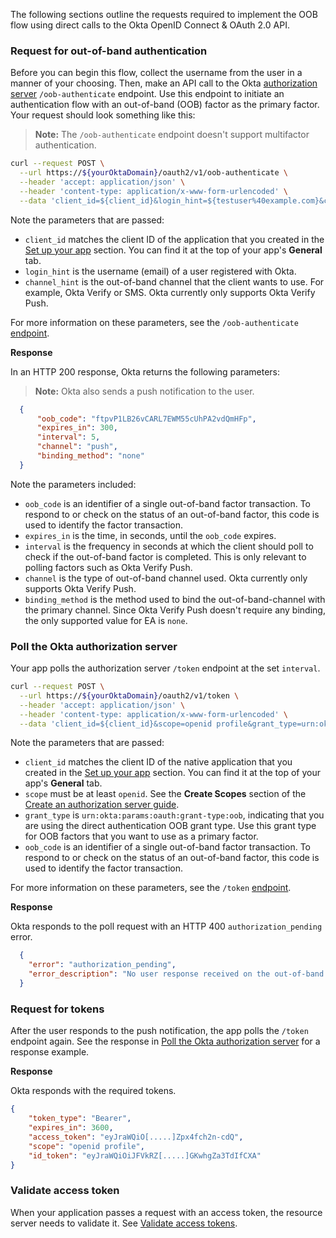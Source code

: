 The following sections outline the requests required to implement the OOB flow using direct calls to the Okta OpenID Connect & OAuth 2.0 API.

### Request for out-of-band authentication

Before you can begin this flow, collect the username from the user in a manner of your choosing. Then, make an API call to the Okta [authorization server](/docs/concepts/auth-servers/) `/oob-authenticate` endpoint. Use this endpoint to initiate an authentication flow with an out-of-band (OOB) factor as the primary factor. Your request should look something like this:

> **Note:** The `/oob-authenticate` endpoint doesn't support multifactor authentication.

```bash
curl --request POST \
  --url https://${yourOktaDomain}/oauth2/v1/oob-authenticate \
  --header 'accept: application/json' \
  --header 'content-type: application/x-www-form-urlencoded' \
  --data 'client_id=${client_id}&login_hint=${testuser%40example.com}&channel_hint=push'
```

Note the parameters that are passed:

- `client_id` matches the client ID of the application that you created in the [Set up your app](#set-up-your-app) section. You can find it at the top of your app's **General** tab.
- `login_hint` is the username (email) of a user registered with Okta.
- `channel_hint` is the out-of-band channel that the client wants to use. For example, Okta Verify or SMS. Okta currently only supports Okta Verify Push.<!-- need to update this when phase 2 is complete -->

For more information on these parameters, see the `/oob-authenticate` [endpoint](https://developer.okta.com/docs/api/openapi/okta-oauth/oauth/tag/OrgAS/#tag/OrgAS/operation/oob-authenticate).

**Response**

In an HTTP 200 response, Okta returns the following parameters:

> **Note:** Okta also sends a push notification to the user.

```json
  {
      "oob_code": "ftpvP1LB26vCARL7EWM55cUhPA2vdQmHFp",
      "expires_in": 300,
      "interval": 5,
      "channel": "push",
      "binding_method": "none"
  }
```

Note the parameters included:

- `oob_code` is an identifier of a single out-of-band factor transaction. To respond to or check on the status of an out-of-band factor, this code is used to identify the factor transaction.
- `expires_in` is the time, in seconds, until the `oob_code` expires.
- `interval` is the frequency in seconds at which the client should poll to check if the out-of-band factor is completed. This is only relevant to polling factors such as Okta Verify Push.
- `channel` is the type of out-of-band channel used. Okta currently only supports Okta Verify Push.<!-- need to update this when phase 2 is complete -->
- `binding_method` is the method used to bind the out-of-band-channel with the primary channel. Since Okta Verify Push doesn't require any binding, the only supported value for EA is `none`.<!-- need to update this when phase 2 is complete -->

### Poll the Okta authorization server

Your app polls the authorization server `/token` endpoint at the set `interval`.

```bash
curl --request POST \
  --url https://${yourOktaDomain}/oauth2/v1/token \
  --header 'accept: application/json' \
  --header 'content-type: application/x-www-form-urlencoded' \
  --data 'client_id=${client_id}&scope=openid profile&grant_type=urn:okta:params:oauth:grant-type:oob&oob_code=&{oob code}'
```

Note the parameters that are passed:

- `client_id` matches the client ID of the native application that you created in the [Set up your app](#set-up-your-app) section. You can find it at the top of your app's **General** tab.
- `scope` must be at least `openid`. See the **Create Scopes** section of the [Create an authorization server guide](/docs/guides/customize-authz-server/main/#create-scopes).
- `grant_type` is `urn:okta:params:oauth:grant-type:oob`, indicating that you are using the direct authentication OOB grant type. Use this grant type for OOB factors that you want to use as a primary factor.
- `oob_code` is an identifier of a single out-of-band factor transaction. To respond to or check on the status of an out-of-band factor, this code is used to identify the factor transaction.

For more information on these parameters, see the `/token` [endpoint](https://developer.okta.com/docs/api/openapi/okta-oauth/oauth/tag/OrgAS/#tag/OrgAS/operation/token).

**Response**

Okta responds to the poll request with an HTTP 400 `authorization_pending` error.

```json
  {
    "error": "authorization_pending",
    "error_description": "No user response received on the out-of-band authenticator yet. Continue polling to wait for a response."
  }
```

### Request for tokens

After the user responds to the push notification, the app polls the `/token` endpoint again. See the response in [Poll the Okta authorization server](#poll-the-okta-authorization-server) for a response example.

**Response**

Okta responds with the required tokens.

```json
{
    "token_type": "Bearer",
    "expires_in": 3600,
    "access_token": "eyJraWQiO[.....]Zpx4fch2n-cdQ",
    "scope": "openid profile",
    "id_token": "eyJraWQiOiJFVkRZ[.....]GKwhgZa3TdIfCXA"
}
```

### Validate access token

When your application passes a request with an access token, the resource server needs to validate it. See [Validate access tokens](/docs/guides/validate-access-tokens/).
